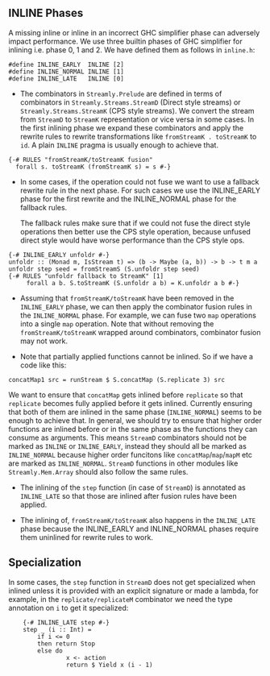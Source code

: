 ## INLINE Phases

A missing inline or inline in an incorrect GHC simplifier phase can adversely
impact performance.  We use three builtin phases of GHC simplifier for inlining
i.e. phase 0, 1 and 2. We have defined them as follows in `inline.h`:

```
#define INLINE_EARLY  INLINE [2]
#define INLINE_NORMAL INLINE [1]
#define INLINE_LATE   INLINE [0]
```

* The combinators in `Streamly.Prelude` are defined in terms of combinators in
  `Streamly.Streams.StreamD` (Direct style streams) or
  `Streamly.Streams.StreamK` (CPS style streams). We convert the stream from
  `StreamD` to `StreamK` representation or vice versa in some cases. In the
  first inlining phase we expand these combinators and apply the rewrite rules
  to rewrite transformations like `fromStreamK . toStreamK` to `id`. A plain
  `INLINE` pragma is usually enough to achieve that.

```
{-# RULES "fromStreamK/toStreamK fusion"
  forall s. toStreamK (fromStreamK s) = s #-}
```

* In some cases, if the operation could not fuse we want to use a fallback
  rewrite rule in the next phase. For such cases we use the INLINE_EARLY phase
  for the first rewrite and the INLINE_NORMAL phase for the fallback rules.

  The fallback rules make sure that if we could not fuse the direct style
  operations then better use the CPS style operation, because unfused direct
  style would have worse performance than the CPS style ops.

```
{-# INLINE_EARLY unfoldr #-}
unfoldr :: (Monad m, IsStream t) => (b -> Maybe (a, b)) -> b -> t m a
unfoldr step seed = fromStreamS (S.unfoldr step seed)
{-# RULES "unfoldr fallback to StreamK" [1]
     forall a b. S.toStreamK (S.unfoldr a b) = K.unfoldr a b #-}
```

*  Assuming that `fromStreamK/toStreamK` have been removed in the
   `INLINE_EARLY` phase, we can then apply the combinator fusion rules in the
   `INLINE_NORMAL` phase. For example, we can fuse two `map` operations into a
   single `map` operation. Note that without removing the
   `fromStreamK/toStreamK` wrapped around combinators, combinator fusion may
   not work.

* Note that partially applied functions cannot be inlined. So if we have a code
  like this:

```
concatMap1 src = runStream $ S.concatMap (S.replicate 3) src
```

  We want to ensure that `concatMap` gets inlined before `replicate` so that
  `replicate` becomes fully applied before it gets inlined. Currently ensuring
  that both of them are inlined in the same phase (`INLINE_NORMAL`) seems to be
  enough to achieve that. In general, we should try to ensure that higher order
  functions are inlined before or in the same phase as the functions they can
  consume as arguments. This means `StreamD` combinators should not be marked
  as `INLINE` or `INLINE_EARLY`, instead they should all be marked as
  `INLINE_NORMAL` because higher order funcitons like `concatMap`/`map`/`mapM`
  etc are marked as `INLINE_NORMAL`. `StreamD` functions in other modules like
  `Streamly.Mem.Array` should also follow the same rules.

* The inlining of the `step` function (in case of `StreamD`) is annotated as
  `INLINE_LATE` so that those are inlined after fusion rules have been applied.

* The inlining of, `fromStreamK/toStreamK` also happens in the `INLINE_LATE`
  phase because the INLINE_EARLY and INLINE_NORMAL phases require them
  uninlined for rewrite rules to work.

## Specialization

In some cases, the `step` function in `StreamD` does not get specialized when
inlined unless it is provided with an explicit signature or made a lambda, for
example, in the `replicate/replicateM` combinator we need the type annotation
on `i` to get it specialized:

```
    {-# INLINE_LATE step #-}
    step _ (i :: Int) =
        if i <= 0
        then return Stop
        else do
                x <- action
                return $ Yield x (i - 1)
```
